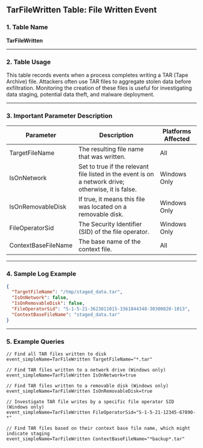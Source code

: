 ## TarFileWritten Table: File Written Event

### 1. Table Name
**TarFileWritten**

---

### 2. Table Usage
This table records events when a process completes writing a TAR (Tape Archive) file. Attackers often use TAR files to aggregate stolen data before exfiltration. Monitoring the creation of these files is useful for investigating data staging, potential data theft, and malware deployment.

---

### 3. Important Parameter Description

| Parameter | Description | Platforms Affected |
|---|---|---|
| TargetFileName | The resulting file name that was written. | All |
| IsOnNetwork | Set to true if the relevant file listed in the event is on a network drive; otherwise, it is false. | Windows Only |
| IsOnRemovableDisk | If true, it means this file was located on a removable disk. | Windows Only |
| FileOperatorSid | The Security Identifier (SID) of the file operator. | Windows Only |
| ContextBaseFileName | The base name of the context file. | All |

---

### 4. Sample Log Example

```json
{
  "TargetFileName": "/tmp/staged_data.tar",
  "IsOnNetwork": false,
  "IsOnRemovableDisk": false,
  "FileOperatorSid": "S-1-5-21-3623811015-3361044348-30300820-1013",
  "ContextBaseFileName": "staged_data.tar"
}
```
---
### 5. Example Queries
```xql
// Find all TAR files written to disk
event_simpleName=TarFileWritten TargetFileName="*.tar"

// Find TAR files written to a network drive (Windows only)
event_simpleName=TarFileWritten IsOnNetwork=true

// Find TAR files written to a removable disk (Windows only)
event_simpleName=TarFileWritten IsOnRemovableDisk=true

// Investigate TAR file writes by a specific file operator SID (Windows only)
event_simpleName=TarFileWritten FileOperatorSid="S-1-5-21-12345-67890-*"

// Find TAR files based on their context base file name, which might indicate staging
event_simpleName=TarFileWritten ContextBaseFileName="*backup*.tar"
```